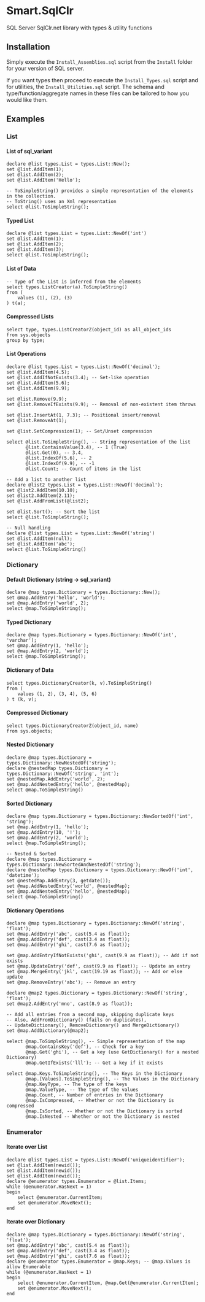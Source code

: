 # Smart.SqlClr
SQL Server SqlClr.net library with types &amp; utility functions

## Installation

Simply execute the ```Install_Assemblies.sql``` script from the ```Install``` folder for your version of SQL server. 

If you want types then proceed to execute the ```Install_Types.sql``` script and for utilities, the ```Install_Utilities.sql``` script. The schema and type/function/aggregate names in these files can be tailored to how you would like them.

## Examples

### List

#### List of sql_variant
```
declare @list types.List = types.List::New();
set @list.AddItem(1);
set @list.AddItem(2);
set @list.AddItem('Hello');

-- ToSimpleString() provides a simple representation of the elements in the collection.
-- ToString() uses an Xml representation
select @list.ToSimpleString();
```

#### Typed List
```
declare @list types.List = types.List::NewOf('int')
set @list.AddItem(1);
set @list.AddItem(2);
set @list.AddItem(3);
select @list.ToSimpleString();
```

#### List of Data
```
-- Type of the List is inferred from the elements
select types.ListCreator(a).ToSimpleString()
from (
	values (1), (2), (3)
) t(a);
```

#### Compressed Lists
```
select type, types.ListCreatorZ(object_id) as all_object_ids
from sys.objects
group by type;
```

#### List Operations
```
declare @list types.List = types.List::NewOf('decimal');
set @list.AddItem(4.5);
set @list.AddIfNotExists(3.4); -- Set-like operation
set @list.AddItem(5.6);
set @list.AddItem(9.9);

set @list.Remove(9.9); 
set @list.RemoveIfExists(9.9); -- Removal of non-existent item throws

set @list.InsertAt(1, 7.3); -- Positional insert/removal
set @list.RemoveAt(1);

set @list.SetCompression(1); -- Set/Unset compression

select @list.ToSimpleString(), -- String representation of the list
	   @list.ContainsValue(3.4), -- 1 (True)
	   @list.Get(0), -- 3.4,
	   @list.IndexOf(5.6), -- 2
	   @list.IndexOf(9.9), -- -1
	   @list.Count; -- Count of items in the list

-- Add a list to another list
declare @list2 types.List = types.List::NewOf('decimal');
set @list2.AddItem(10.10);
set @list2.AddItem(2.11);
set @list.AddFromList(@list2);

set @list.Sort(); -- Sort the list
select @list.ToSimpleString();

-- Null handling
declare @list types.List = types.List::NewOf('string')
set @list.AddItem(null);
set @list.AddItem('abc');
select @list.ToSimpleString()
```

### Dictionary

#### Default Dictionary (string -> sql_variant)
```
declare @map types.Dictionary = types.Dictionary::New();
set @map.AddEntry('hello', 'world');
set @map.AddEntry('world', 2);
select @map.ToSimpleString();
```

#### Typed Dictionary
```
declare @map types.Dictionary = types.Dictionary::NewOf('int', 'varchar');
set @map.AddEntry(1, 'hello');
set @map.AddEntry(2, 'world');
select @map.ToSimpleString();
```

#### Dictionary of Data
```
select types.DictionaryCreator(k, v).ToSimpleString()
from (
	values (1, 2), (3, 4), (5, 6)
) t (k, v);
```

#### Compressed Dictionary
```
select types.DictionaryCreatorZ(object_id, name)
from sys.objects;
```

#### Nested Dictionary
```
declare @map types.Dictionary = types.Dictionary::NewNestedOf('string');
declare @nestedMap types.Dictionary = types.Dictionary::NewOf('string', 'int');
set @nestedMap.AddEntry('world', 2);
set @map.AddNestedEntry('hello', @nestedMap);
select @map.ToSimpleString()
```

#### Sorted Dictionary
```
declare @map types.Dictionary = types.Dictionary::NewSortedOf('int', 'string');
set @map.AddEntry(1, 'hello');
set @map.AddEntry(10, '!');
set @map.AddEntry(2, 'world');
select @map.ToSimpleString();

-- Nested & Sorted
declare @map types.Dictionary = types.Dictionary::NewSortedAndNestedOf('string');
declare @nestedMap types.Dictionary = types.Dictionary::NewOf('int', 'datetime');
set @nestedMap.AddEntry(3, getdate());
set @map.AddNestedEntry('world', @nestedMap);
set @map.AddNestedEntry('hello', @nestedMap);
select @map.ToSimpleString()
```

#### Dictionary Operations
```
declare @map types.Dictionary = types.Dictionary::NewOf('string', 'float');
set @map.AddEntry('abc', cast(5.4 as float));
set @map.AddEntry('def', cast(3.4 as float));
set @map.AddEntry('ghi', cast(7.6 as float));

set @map.AddEntryIfNotExists('ghi', cast(9.9 as float)); -- Add if not exists
set @map.UpdateEntry('def', cast(9.9 as float)); -- Update an entry
set @map.MergeEntry('jkl', cast(19.19 as float)); -- Add or else update
set @map.RemoveEntry('abc'); -- Remove an entry

declare @map2 types.Dictionary = types.Dictionary::NewOf('string', 'float');
set @map2.AddEntry('mno', cast(8.9 as float));

-- Add all entries from a second map, skipping duplicate keys
-- Also, AddFromDictionary() (fails on duplicates),
-- UpdateDictionary(), RemoveDictionary() and MergeDictionary()
set @map.AddDictionary(@map2);

select @map.ToSimpleString(), -- Simple representation of the map
	   @map.ContainsKey('def'), -- Check for a key
	   @map.Get('ghi'), -- Get a key (use GetDictionary() for a nested Dictionary)
	   @map.GetIfExists('lll'); -- Get a key if it exists

select @map.Keys.ToSimpleString(), -- The Keys in the Dictionary
	   @map.[Values].ToSimpleString(), -- The Values in the Dictionary
	   @map.KeyType, -- The type of the keys
	   @map.ValueType, -- The type of the values
	   @map.Count, -- Number of entries in the Dictionary
	   @map.IsCompressed, -- Whether or not the Dictionary is compressed
	   @map.IsSorted, -- Whether or not the Dictionary is sorted
	   @map.IsNested -- Whether or not the Dictionary is nested
```

### Enumerator

#### Iterate over List
```
declare @list types.List = types.List::NewOf('uniqueidentifier');
set @list.AddItem(newid());
set @list.AddItem(newid());
set @list.AddItem(newid());
declare @enumerator types.Enumerator = @list.Items;
while (@enumerator.HasNext = 1)
begin
	select @enumerator.CurrentItem;
	set @enumerator.MoveNext();
end
```

#### Iterate over Dictionary
```
declare @map types.Dictionary = types.Dictionary::NewOf('string', 'float');
set @map.AddEntry('abc', cast(5.4 as float));
set @map.AddEntry('def', cast(3.4 as float));
set @map.AddEntry('ghi', cast(7.6 as float));
declare @enumerator types.Enumerator = @map.Keys; -- @map.Values is allow Enumerable
while (@enumerator.HasNext = 1)
begin
	select @enumerator.CurrentItem, @map.Get(@enumerator.CurrentItem);
	set @enumerator.MoveNext();
end
```
